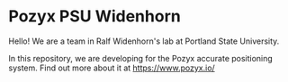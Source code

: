 # Pozyx PSU Widenhorn

Hello! We are a team in Ralf Widenhorn's lab at Portland State University.

In this repository, we are developing for the Pozyx accurate positioning system. Find out more about it at https://www.pozyx.io/
